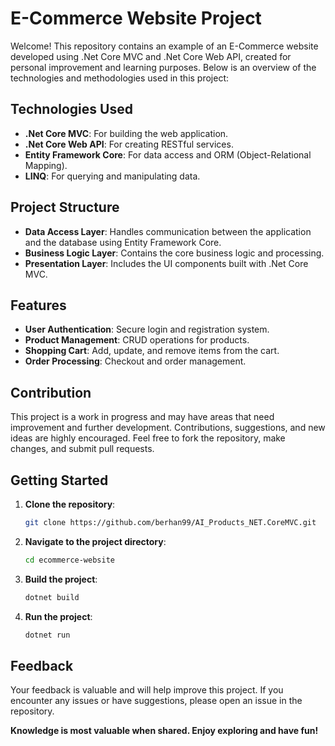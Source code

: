 # E-Commerce Website Project

Welcome! This repository contains an example of an E-Commerce website developed using .Net Core MVC and .Net Core Web API, created for personal improvement and learning purposes. Below is an overview of the technologies and methodologies used in this project:

## Technologies Used
- **.Net Core MVC**: For building the web application.
- **.Net Core Web API**: For creating RESTful services.
- **Entity Framework Core**: For data access and ORM (Object-Relational Mapping).
- **LINQ**: For querying and manipulating data.

## Project Structure
- **Data Access Layer**: Handles communication between the application and the database using Entity Framework Core.
- **Business Logic Layer**: Contains the core business logic and processing.
- **Presentation Layer**: Includes the UI components built with .Net Core MVC.

## Features
- **User Authentication**: Secure login and registration system.
- **Product Management**: CRUD operations for products.
- **Shopping Cart**: Add, update, and remove items from the cart.
- **Order Processing**: Checkout and order management.

## Contribution
This project is a work in progress and may have areas that need improvement and further development. Contributions, suggestions, and new ideas are highly encouraged. Feel free to fork the repository, make changes, and submit pull requests. 

## Getting Started
1. **Clone the repository**:
    ```bash
    git clone https://github.com/berhan99/AI_Products_NET.CoreMVC.git
    ```
2. **Navigate to the project directory**:
    ```bash
    cd ecommerce-website
    ```
3. **Build the project**:
    ```bash
    dotnet build
    ```
4. **Run the project**:
    ```bash
    dotnet run
    ```

## Feedback
Your feedback is valuable and will help improve this project. If you encounter any issues or have suggestions, please open an issue in the repository.

**Knowledge is most valuable when shared. Enjoy exploring and have fun!**
